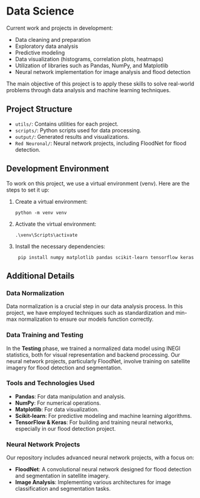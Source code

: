 # Data Science

Current work and projects in development:

- Data cleaning and preparation
- Exploratory data analysis
- Predictive modeling
- Data visualization (histograms, correlation plots, heatmaps)
- Utilization of libraries such as Pandas, NumPy, and Matplotlib
- Neural network implementation for image analysis and flood detection

The main objective of this project is to apply these skills to solve real-world problems through data analysis and machine learning techniques.

## Project Structure

- `utils/`: Contains utilities for each project.
- `scripts/`: Python scripts used for data processing.
- `output/`: Generated results and visualizations.
- `Red Neuronal/`: Neural network projects, including FloodNet for flood detection.

## Development Environment

To work on this project, we use a virtual environment (venv). Here are the steps to set it up:

1. Create a virtual environment:
    ```
    python -m venv venv
2. Activate the virtual environment:
    ```
    .\venv\Scripts\activate    
3. Install the necessary dependencies:
   ```
    pip install numpy matplotlib pandas scikit-learn tensorflow keras
## Additional Details

### Data Normalization

Data normalization is a crucial step in our data analysis process. In this project, we have employed techniques such as standardization and min-max normalization to ensure our models function correctly.

### Data Training and Testing

In the **Testing** phase, we trained a normalized data model using INEGI statistics, both for visual representation and backend processing. Our neural network projects, particularly FloodNet, involve training on satellite imagery for flood detection and segmentation.

### Tools and Technologies Used

- **Pandas**: For data manipulation and analysis.
- **NumPy**: For numerical operations.
- **Matplotlib**: For data visualization.
- **Scikit-learn**: For predictive modeling and machine learning algorithms.
- **TensorFlow & Keras**: For building and training neural networks, especially in our flood detection project.


### Neural Network Projects

Our repository includes advanced neural network projects, with a focus on:

- **FloodNet**: A convolutional neural network designed for flood detection and segmentation in satellite imagery.
- **Image Analysis**: Implementing various architectures for image classification and segmentation tasks.
